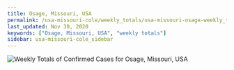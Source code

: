 ```yaml
---
title: Osage, Missouri, USA
permalink: /usa-missouri-cole/weekly_totals/usa-missouri-osage-weekly_totals.html
last_updated: Nov 30, 2020
keywords: ["Osage, Missouri, USA", "weekly totals"]
sidebar: usa-missouri-cole_sidebar
---
```


![Weekly Totals of Confirmed Cases for Osage, Missouri, USA](/covid_tracker/images/graphs/usa-missouri-osage-weekly_totals_graph.png)
